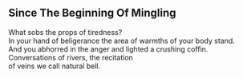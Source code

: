 Since The Beginning Of Mingling
-------------------------------
What sobs the props of tiredness?  
In your hand of beligerance the area of warmths of your body stand.  
And you abhorred in the anger and lighted a crushing coffin.  
Conversations of rivers, the recitation  
of veins we call natural bell.  
